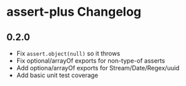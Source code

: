 <!--
# Copyright (C) 2017 FBK.
# All rights reserved. This program and the accompanying materials
# are made available under the terms of the Eclipse Public License v1.0
# which accompanies this distribution, and is available at
# http://www.eclipse.org/legal/epl-v10.html
# 
# Contributors:
#     FBK - initial API and implementation
-->

# assert-plus Changelog

## 0.2.0

- Fix `assert.object(null)` so it throws
- Fix optional/arrayOf exports for non-type-of asserts
- Add optiona/arrayOf exports for Stream/Date/Regex/uuid
- Add basic unit test coverage
